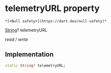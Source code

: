 


# telemetryURL property




    *[<Null safety>](https://dart.dev/null-safety)*


[String](https://api.flutter.dev/flutter/dart-core/String-class.html)? telemetryURL
  
_read / write_






## Implementation

```dart
static String? telemetryURL;


```







